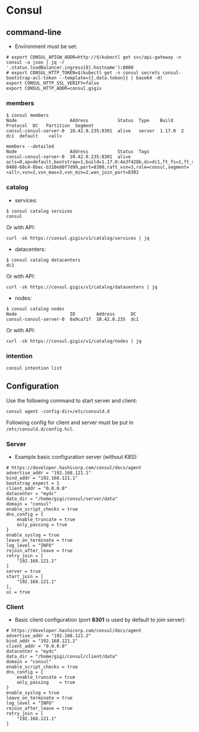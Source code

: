 # Consul
## command-line
* Environment must be set:
```shell
# export CONSUL_APIGW_ADDR=http://$(kubectl get svc/api-gateway -n consul -o json | jq -r '.status.loadBalancer.ingress[0].hostname'):8080
# export CONSUL_HTTP_TOKEN=$(kubectl get -n consul secrets consul-bootstrap-acl-token --template={{.data.token}} | base64 -d)
export CONSUL_HTTP_SSL_VERIFY=false
export CONSUL_HTTP_ADDR=consul.gigix
```

### members
```shell
$ consul members
Node                    Address           Status  Type    Build   Protocol  DC   Partition  Segment
consul-consul-server-0  10.42.0.235:8301  alive   server  1.17.0  2         dc1  default    <all>
```

```shell
members --detailed
Node                    Address           Status  Tags
consul-consul-server-0  10.42.0.235:8301  alive   acls=0,ap=default,bootstrap=1,build=1.17.0:4e3f428b,dc=dc1,ft_fs=1,ft_si=1,grpc_port=8502,id=0a9ca71f-0488-68c4-8bec-b310e80f7d99,port=8300,raft_vsn=3,role=consul,segment=<all>,vsn=2,vsn_max=3,vsn_min=2,wan_join_port=8302
```

### catalog
* services:
```shell
$ consul catalog services
consul
```
Or with API:
```shell
curl -sk https://consul.gigix/v1/catalog/services | jq
```

* datacenters:
```shell
$ consul catalog datacenters
dc1
```

Or with API:
```shell
curl -sk https://consul.gigix/v1/catalog/datasenters | jq
```

* nodes:
```shell
$ consul catalog nodes
Node                    ID        Address      DC
consul-consul-server-0  0a9ca71f  10.42.0.235  dc1
```

Or with API:
```shell
curl -sk https://consul.gigix/v1/catalog/nodes | jq
```

### intention
```shell
consul intention list
```

## Configuration
Use the following command to start server and client:
```shell
consul agent -config-dir=/etc/consuld.d
```

Following config for client and server must be put in `/etc/consuld.d/config.hcl`.

### Server
* Example basic configuration server (without K8S):
```hcl
# https://developer.hashicorp.com/consul/docs/agent
advertise_addr = "192.168.121.1"
bind_addr = "192.168.121.1"
bootstrap_expect = 1
client_addr = "0.0.0.0"
datacenter = "mydc"
data_dir = "/home/gigi/consul/server/data"
domain = "consul"
enable_script_checks = true
dns_config = {
    enable_truncate = true
    only_passing = true
}
enable_syslog = true
leave_on_terminate = true
log_level = "INFO"
rejoin_after_leave = true
retry_join = [
    "192.168.121.1"
]
server = true
start_join = [
    "192.168.121.1"
],
ui = true
```

### Client
* Basic client configuration (port **8301** is used by default to join server):
```hcl
# https://developer.hashicorp.com/consul/docs/agent
advertise_addr = "192.168.121.2"
bind_addr = "192.168.121.2"
client_addr = "0.0.0.0"
datacenter = "mydc"
data_dir = "/home/gigi/consul/client/data"
domain = "consul"
enable_script_checks = true
dns_config = {
    enable_truncate = true
    only_passing    = true
}
enable_syslog = true
leave_on_terminate = true
log_level = "INFO"
rejoin_after_leave = true
retry_join = [
    "192.168.121.1"
]
```